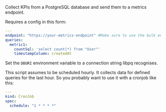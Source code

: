 Collect KPIs from a PostgreSQL database and send them to a metrics endpoint.

Requires a config in this form:

```yaml
---
endpoint: "https://your-metrics-endpoint" #Make sure to use the bulk endpoint
queries:
  metric1:
    countSql: 'select count(*) from "User"'
    timestampColumn: createdAt
```

Set the `DBURI` environment variable to a connection string libpq recognises.

This script assumes to be scheduled hourly. It collects data for defined queries for the last hour. So you probably want to use it with a cronjob like this:

```yaml
---
kind: CronJob
spec:
  schedule: "1 * * * *"
```
